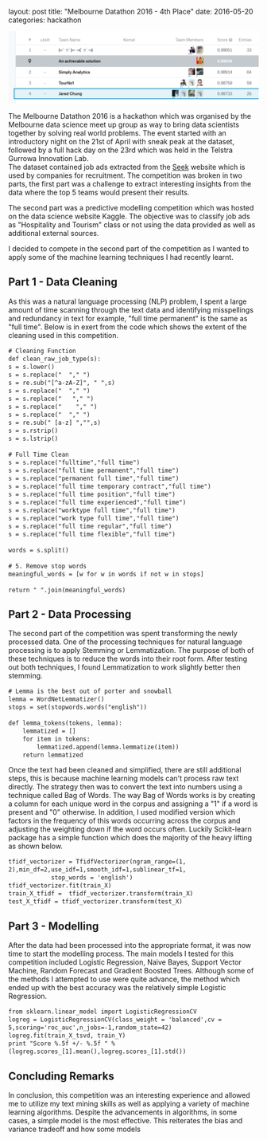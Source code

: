 layout: post
title: "Melbourne Datathon 2016 - 4th Place"
date: 2016-05-20
categories: hackathon

![](..\post_img\Kaggle_Image.PNG)

The Melbourne Datathon 2016 is a hackathon which was organised by the Melbourne data science meet up group as way to bring data scientists together by solving real world problems. The event started with an introductory night on the 21st of April with sneak peak at the dataset, followed by a full hack day on the 23rd which was held in the Telstra Gurrowa Innovation Lab.
​	
The dataset contained job ads extracted from the <a href="www.seek.com.au">Seek</a> website which is used by companies for recruitment. The competition was broken in two parts, the first part was a challenge to extract interesting insights from the data where the top 5 teams would present their results.

The second part was a predictive modelling competition which was hosted on the data science website Kaggle. The objective was to classify job ads as "Hospitality and Tourism" class or not using the data provided as well as additional external sources.  

I decided to compete in the second part of the competition as I wanted to apply some of the machine learning techniques I had recently learnt.

## Part 1 - Data Cleaning 

As this was a natural language processing (NLP) problem, I spent a large amount of time scanning through the text data and identifying misspellings and redundancy in text for example, "full time permanent" is the same as "full time". Below is in exert from the code which shows the extent of the cleaning used in this competition.


	# Cleaning Function
	def clean_raw_job_type(s):
	s = s.lower()
	s = s.replace("  "," ")
	s = re.sub("[^a-zA-Z]", " ",s)
	s = s.replace("  "," ")
	s = s.replace("   "," ")
	s = s.replace("    "," ")
	s = s.replace("  "," ")
	s = re.sub(" [a-z] ","",s)
	s = s.rstrip()
	s = s.lstrip()
	
	# Full Time Clean
	s = s.replace("fulltime","full time")
	s = s.replace("full time permanent","full time")
	s = s.replace("permanent full time","full time")
	s = s.replace("full time temporary contract","full time")
	s = s.replace("full time position","full time")
	s = s.replace("full time experienced","full time")
	s = s.replace("worktype full time","full time")
	s = s.replace("work type full time","full time")
	s = s.replace("full time regular","full time")
	s = s.replace("full time flexible","full time")
	
	words = s.split()                                             
	
	# 5. Remove stop words
	meaningful_words = [w for w in words if not w in stops]   
	
	return " ".join(meaningful_words)

## Part 2 - Data Processing

The second part of the competition was spent transforming the newly processed data. One of the processing techniques for natural language processing is to apply Stemming or Lemmatization. The purpose of both of these techniques is to reduce the words into their root form. After testing out both techniques, I found Lemmatization to work slightly better then stemming.


    # Lemma is the best out of porter and snowball
    lemma = WordNetLemmatizer()
    stops = set(stopwords.words("english"))
    
    def lemma_tokens(tokens, lemma):
        lemmatized = []
        for item in tokens:
            lemmatized.append(lemma.lemmatize(item))
        return lemmatized


Once the text had been cleaned and simplified, there are still additional steps, this is because machine learning models can't process raw text directly. The strategy then was to convert the text into numbers using a technique called Bag of Words. The way Bag of Words works is by creating a column for each unique word in the corpus and assigning a "1" if a word is present and "0" otherwise. In addition, I used modified version which factors in the frequency of this words occurring across the corpus and adjusting the weighting down if the word occurs often. Luckily Scikit-learn package has a simple function which does the majority of the heavy lifting as shown below.

    tfidf_vectorizer = TfidfVectorizer(ngram_range=(1, 2),min_df=2,use_idf=1,smooth_idf=1,sublinear_tf=1,
                stop_words = 'english')
    tfidf_vectorizer.fit(train_X)
    train_X_tfidf =  tfidf_vectorizer.transform(train_X)
    test_X_tfidf = tfidf_vectorizer.transform(test_X)


## Part 3 - Modelling

After the data had been processed into the appropriate format, it was now time to start the modelling process. The main models I tested for this competition included Logistic Regression, Naive Bayes, Support Vector Machine, Random Forecast and Gradient Boosted Trees. Although some of the methods I attempted to use were quite advance, the method which ended up with the best accuracy was the relatively simple Logistic Regression.

    from sklearn.linear_model import LogisticRegressionCV
    logreg = LogisticRegressionCV(class_weight = 'balanced',cv = 5,scoring='roc_auc',n_jobs=-1,random_state=42)
    logreg.fit(train_X_tsvd, train_Y)
    print "Score %.5f +/- %.5f " % (logreg.scores_[1].mean(),logreg.scores_[1].std())


## Concluding Remarks

In conclusion, this competition was an interesting experience and allowed me to utilize my text mining skills as well as applying a variety of machine learning algorithms. Despite the advancements in algorithms, in some cases, a simple model is the most effective. This reiterates the bias and variance tradeoff and how some models 